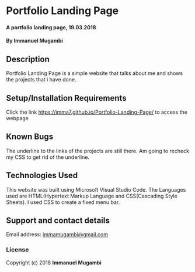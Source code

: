 # Portfolio Landing Page
#### A portfolio landing page, 19.03.2018
#### By **Immanuel Mugambi**
## Description
Portfolio Landing Page is a simple website that talks about me and shows the projects that i have done.

## Setup/Installation Requirements
Click the link https://imma7.github.io/Portfolio-Landing-Page/ to access the webpage

## Known Bugs
The underline to the links of the projects are still there. Am going to recheck my CSS to get rid of the underline.

## Technologies Used
This website was built using Microsoft Visual Studio Code. The Languages used are HTML(Hypertext Markup Language and CSS(Cascading Style Sheets). I used CSS to create a fixed menu bar.

## Support and contact details
Email address: immamugambi@gmail.com

### License
Copyright (c) 2018 **Immanuel Mugambi**
